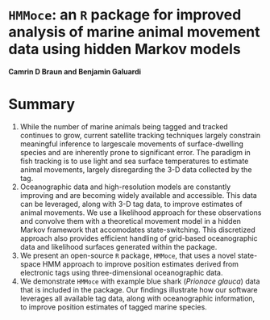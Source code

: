 `HMMoce`: an `R` package for improved analysis of marine animal movement data using hidden Markov models
================

<!-- README.md is generated from README.Rmd. Please edit that file -->
**Camrin D Braun and Benjamin Galuardi**

Summary
=======

1.  While the number of marine animals being tagged and tracked continues to grow, current satellite tracking techniques largely constrain meaningful inference to largescale movements of surface-dwelling species and are inherently prone to significant error. The paradigm in fish tracking is to use light and sea surface temperatures to estimate animal movements, largely disregarding the 3-D data collected by the tag.
2.  Oceanographic data and high-resolution models are constantly improving and are becoming widely available and accessible. This data can be leveraged, along with 3-D tag data, to improve estimates of animal movements. We use a likelihood approach for these observations and convolve them with a theoretical movement model in a hidden Markov framework that accomodates state-switching. This discretized approach also provides efficient handling of grid-based oceanographic data and likelihood surfaces generated within the package.
3.  We present an open-source `R` package, `HMMoce`, that uses a novel state-space HMM approach to improve position estimates derived from electronic tags using three-dimensional oceanographic data.
4.  We demonstrate `HMMoce` with example blue shark (*Prionace glauca*) data that is included in the package. Our findings illustrate how our software leverages all available tag data, along with oceanographic information, to improve position estimates of tagged marine species.
